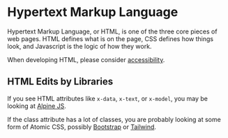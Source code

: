 # Hypertext Markup Language

Hypertext Markup Language, or HTML, is one of the three core pieces of web pages. HTML defines what is on the page, CSS defines how things look, and Javascript is the logic of how they work.

When developing HTML, please consider [accessibility](accessible-aria.md).

## HTML Edits by Libraries

If you see HTML attributes like `x-data`, `x-text`, or `x-model`, you may be looking at [Alpine JS](alpinejs.md).

If the class attribute has a lot of classes, you are probably looking at some form of Atomic CSS, possibly [Bootstrap](bootstrap.md) or [Tailwind](tailwindcss.md).